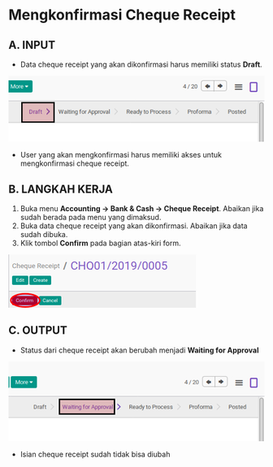 # Mengkonfirmasi Cheque Receipt

## A. INPUT

* Data cheque receipt yang akan dikonfirmasi harus memiliki status **Draft**.

![](../../img/cheque-receipt/status-draft.png)

* User yang akan mengkonfirmasi harus memiliki akses untuk mengkonfirmasi cheque receipt.

## B. LANGKAH KERJA

1. Buka menu **Accounting -> Bank & Cash -> Cheque Receipt**. Abaikan jika sudah berada
pada menu yang dimaksud.
2. Buka data cheque receipt yang akan dikonfirmasi. Abaikan jika data sudah dibuka.
3. Klik tombol **Confirm** pada bagian atas-kiri form.

![](../../img/cheque-receipt/tombol-confirm.png)

## C. OUTPUT

* Status dari cheque receipt akan berubah menjadi **Waiting for Approval**

![](../../img/cheque-receipt/status-waiting-for-approval.png)

* Isian cheque receipt sudah tidak bisa diubah

